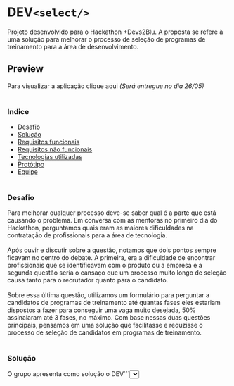 # DEV```<select/>```

Projeto desenvolvido para o Hackathon +Devs2Blu. 
A proposta se refere à uma solução para melhorar o processo de seleção de programas de treinamento para a área de desenvolvimento. <br/>

## Preview

Para visualizar a aplicação clique aqui _(Será entregue no dia 26/05)_ <br/> <br/>

### Indice
- <a href="#desafio">Desafio</a>
- <a href="#solucao">Solução</a>
- <a href="#RF">Requisitos funcionais</a>
- <a href="#NF">Requisitos não funcionais</a>
- <a href="#tecnologias">Tecnologias utilizadas</a>
- <a href="#protótipo">Protótipo</a>
- <a href="#equipe">Equipe</a> <br/> <br/>

<h3 id="desafio">Desafio</h3>
Para melhorar qualquer processo deve-se saber qual é a parte que está causando o problema. Em conversa com as mentoras no primeiro dia do Hackathon, perguntamos quais eram as maiores dificuldades na contratação de profissionais para a área de tecnologia. <br/> <br/> Após ouvir e discutir sobre a questão, notamos que dois pontos sempre ficavam no centro do debate. A primeira, era a dificuldade de encontrar profissionais que se identificavam com o produto ou a empresa e a segunda questão seria o cansaço que um processo muito longo de seleção causa tanto para o recrutador quanto para o candidato. <br/> <br/> Sobre essa última questão, utilizamos um formulário para perguntar a candidatos de programas de treinamento até quantas fases eles estariam dispostos a fazer para conseguir uma vaga muito desejada, 50% assinalaram até 3 fases, no máximo. 
Com base nessas duas questões principais, pensamos em uma solução que facilitasse e reduzisse o processo de seleção de candidatos em programas de treinamento.<br/> <br/>

<h3 id="solucao">Solução</h3>
O grupo apresenta como solução o DEV```<select/>```. Uma ferramenta que irá facilitar o processo de seleção de candidatos. <br/> <br/>
O processo de seleção ocorrerá em até três fases, sendo a primeira o match, a segunda envolverá testes (técnico/língua estrangeira) e a terceira uma entrevista. 
A funcionalidade match foi pensada com base em aplicativos de relacionamento. Caso as características de procura sejam as mesmas, o perfil dos usuários é conectado. <br/> <br/> Da mesma forma, no DevsSelect, o recrutador decide quais requisitos de soft e hard skills o treinamento necessita e o candidato, ao preencher o formulário de intenção, selecionará as habilidades que ele domina. Se forem as mesmas que o recrutador deseja, o match acontece. <br/> <br/>

<h3 id="RF">Requisitos Funcionais</h3>
A plataforma realizará o processo seletivo em 3 etapas distintas. A primeira etapa será o match. Que procura pelas características igualmente selecionadas pelo recrutador e candidato. Facilitando a escolha dos candidatos com maior compatibilidade com os pré-requisitos do curso. A segunda etapa consiste em testes técnicos/língua estrangeira e a terceira etapa envolve a entrevista entre o recrutador, o candidato e uma pessoa técnica. <br/> <br/>

O match terá três requisitos funcionais: <br/> <br/>
RF1: Na primeira etapa/tela ocorrerá o cadastro do curso pelo recrutador, contendo os dados do curso e a escolha de hard e soft skills. <br/> <br/>
RF2: Na segunda etapa/tela ocorrerá o cadastro do candidato ao curso de treinamento, contendo dados pessoais e a escolha das hard e soft skills com as quais o candidato se identifica. <br/> <br/>
RF3: A terceira e última etapa apresentará a tela de match caso as escolhas de habilidades do recrutador e candidato sejam superiores a 70%. <br/> <br/>

Caso ocorra o match, o candidato passará para a segunda etapa, que consiste em testes técnicos, caso haja esse pré-requisito para o curso de treinamento, assim como um teste em língua estrangeira, se for o caso. A ideia é que o candidato faça presencialmente os testes para melhor acurácia do resultado. Caso seja online, o candidato deve estar ciente que será testado na etapa posterior. Essa etapa visa garantir a homogeneidade de conhecimentos que o curso de treinamento necessita. <br/> <br/>

A ultima etapa consiste na entrevista entre o recrutador, o candidato e uma pessoa técnica para avaliação conjunta dos pré-requisitos a serem atendidos. <br/> <br/>

<h3 id="NF">Requisitos não funcionais</h3>
O sistema será desenvolvido na linguagem Java, utilizando Spring Boot. Para o front end será utilizado Angular e Bootstrap. Com um design responsivo e limpo.
A comunicação com o banco de dados se dará com o MySQL. <br/> <br/>
O recrutador deve ser capaz de usar todas as funções do sistema após um treinamento de duas horas. <br/> <br/>

<h3 id="tecnologias">Tecnologias utilizadas</h3>

| Tecnologia                              | Finalidade                |
| --------------------------------------- | ------------------------- |
| Java e Spring Boot                      | Back-end                  |
| MySQL                                   | Banco de dados            |
| Angular e Bootstrap                     | Front-end                 |
| Figma                                   | Prototipação                 |


<h3 id="prototipo">Protótipo</h3>
Protótipo (Será entregue no dia 24/05)

 <h3 id="equipe">Equipe</h3>

| Alunos                              | Função                      |  Github                                       | 
| ----------------------------------- | --------------------------- | --------------------------------------------- |
| João                                | Back-end                    | [Github](https://github.com/JoaoRudolf)       |
| Julia                               | Front-end                   | [Github](https://github.com/JuliaJPereira)    |
| Lucas                               | UX/UI e Front-end           | [Github](https://github.com/chavesluucas)     |
| Paula                               | Documentação e back-end    | [Github](https://github.com/Paula-Adriana)    |
| Vinicios                            | Back-end                    | [Github](https://github.com/vinicios-tribess) |
| Yuri                                |  Front-end                  | [Github](https://github.com/yurikb)           |
